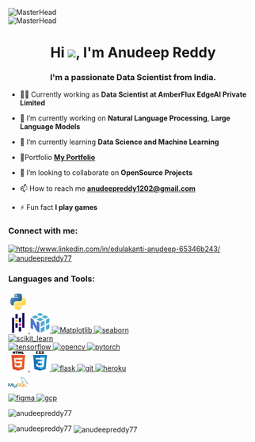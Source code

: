 ![MasterHead](https://cdn.ttgtmedia.com/visuals/IoTAgenda/business_of_iot/iotagenda_article_003.jpg)<br>
![MasterHead](https://www.google.com/imgres?imgurl=https%3A%2F%2Fstatic.toiimg.com%2Fphoto%2Fmsid-82270061%2F82270061.jpg&tbnid=4nyiL67816U4CM&vet=12ahUKEwiIy6HXztWDAxWeTGwGHYXbD1YQMyhDegUIARD8AQ..i&imgrefurl=https%3A%2F%2Fm.timesofindia.com%2Fspotlight%2Fbeyond-formal-education-this-is-where-the-billion-dollar-data-science-analytics-industry-picks-its-talent-from%2Farticleshow%2F82270035.cms&docid=tYra6SHMGlRV-M&w=1200&h=900&q=data%20scientist%20related%20annimations&ved=2ahUKEwiIy6HXztWDAxWeTGwGHYXbD1YQMyhDegUIARD8AQ)
<h1 align="center">Hi <img src="https://raw.githubusercontent.com/MartinHeinz/MartinHeinz/master/wave.gif" width="30px">, I'm Anudeep Reddy</h1>
<h3 align="center">I'm a passionate Data Scientist from India.</h3>


- 👨‍💻 Currently working as **Data Scientist at AmberFlux EdgeAI Private Limited**

- 🔭 I’m currently working on **Natural Language Processing**, **Large Language Models**

- 🌱 I’m currently learning **Data Science and Machine Learning**

- 👨‍Portfolio <a href="https://anudeep-reddy-portfolio.herokuapp.com/"><b>My Portfolio</b></a>

- 👯 I’m looking to collaborate on **OpenSource Projects**

- 📫 How to reach me **anudeepreddy1202@gmail.com**

- ⚡ Fun fact **I play games**

<h3 align="left">Connect with me:</h3>
<p align="left">
<a href="https://www.linkedin.com/in/anudeep-reddy-edulakanti-65346b243/" target="blank"><img align="center" src="https://raw.githubusercontent.com/rahuldkjain/github-profile-readme-generator/master/src/images/icons/Social/linked-in-alt.svg" alt="https://www.linkedin.com/in/edulakanti-anudeep-65346b243/" height="30" width="40" /></a>
<a href="https://instagram.com/anudeepreddy77" target="blank"><img align="center" src="https://raw.githubusercontent.com/rahuldkjain/github-profile-readme-generator/master/src/images/icons/Social/instagram.svg" alt="anudeepreddy77" height="30" width="40" /></a>
</p>

<h3 align="left">Languages and Tools:</h3>
<p align="left"><a href="https://www.python.org" target="_blank" rel="noreferrer"> <img src="https://raw.githubusercontent.com/devicons/devicon/master/icons/python/python-original.svg" alt="python" width="40" height="40"/> </a> <br>
<a href="https://pandas.pydata.org/" target="_blank" rel="noreferrer"> <img src="https://raw.githubusercontent.com/devicons/devicon/2ae2a900d2f041da66e950e4d48052658d850630/icons/pandas/pandas-original.svg" alt="pandas" width="40" height="40"/> </a> 
<a href="https://numpy.org/" target="_blank" rel="noreferrer"> <img src="https://raw.githubusercontent.com/devicons/devicon/2ae2a900d2f041da66e950e4d48052658d850630/icons/numpy/numpy-original.svg" alt="NumPy" width="40" height="40"/> </a> 
<a href="https://matplotlib.org/" target="_blank" rel="noreferrer"> <img src="https://upload.wikimedia.org/wikipedia/commons/0/01/Created_with_Matplotlib-logo.svg" alt="Matplotlib" width="40" height="40"/> </a> 
<a href="https://seaborn.pydata.org/" target="_blank" rel="noreferrer"> <img src="https://seaborn.pydata.org/_images/logo-mark-lightbg.svg" alt="seaborn" width="40" height="40"/> </a> 
<br>
<a href="https://scikit-learn.org/" target="_blank" rel="noreferrer"> <img src="https://upload.wikimedia.org/wikipedia/commons/0/05/Scikit_learn_logo_small.svg" alt="scikit_learn" width="40" height="40"/> </a>  <br>
<a href="https://www.tensorflow.org" target="_blank" rel="noreferrer"> <img src="https://www.vectorlogo.zone/logos/tensorflow/tensorflow-icon.svg" alt="tensorflow" width="40" height="40"/> </a> 
<a href="https://opencv.org/" target="_blank" rel="noreferrer"> <img src="https://www.vectorlogo.zone/logos/opencv/opencv-icon.svg" alt="opencv" width="40" height="40"/> </a> 
<a href="https://pytorch.org/" target="_blank" rel="noreferrer"> <img src="https://www.vectorlogo.zone/logos/pytorch/pytorch-icon.svg" alt="pytorch" width="40" height="40"/> </a> <br>
<a href="https://www.w3.org/html/" target="_blank" rel="noreferrer"> <img src="https://raw.githubusercontent.com/devicons/devicon/master/icons/html5/html5-original-wordmark.svg" alt="html5" width="40" height="40"/> </a> 
<a href="https://www.w3schools.com/css/" target="_blank" rel="noreferrer"> <img src="https://raw.githubusercontent.com/devicons/devicon/master/icons/css3/css3-original-wordmark.svg" alt="css3" width="40" height="40"/> </a> 
<a href="https://flask.palletsprojects.com/" target="_blank" rel="noreferrer"> <img src="https://www.vectorlogo.zone/logos/pocoo_flask/pocoo_flask-icon.svg" alt="flask" width="40" height="40"/> </a>
<a href="https://git-scm.com/" target="_blank" rel="noreferrer"> <img src="https://www.vectorlogo.zone/logos/git-scm/git-scm-icon.svg" alt="git" width="40" height="40"/> </a> 
<a href="https://heroku.com" target="_blank" rel="noreferrer"> <img src="https://www.vectorlogo.zone/logos/heroku/heroku-icon.svg" alt="heroku" width="40" height="40"/> </a><br>
<a href="https://www.mysql.com/" target="_blank" rel="noreferrer"> <img src="https://raw.githubusercontent.com/devicons/devicon/master/icons/mysql/mysql-original-wordmark.svg" alt="mysql" width="40" height="40"/> </a><br>
<a href="https://www.figma.com/" target="_blank" rel="noreferrer"> <img src="https://www.vectorlogo.zone/logos/figma/figma-icon.svg" alt="figma" width="40" height="40"/> </a> 
<a href="https://cloud.google.com" target="_blank" rel="noreferrer"> <img src="https://www.vectorlogo.zone/logos/google_cloud/google_cloud-icon.svg" alt="gcp" width="40" height="40"/> </a> </p>


<p align="left"> <img src="https://komarev.com/ghpvc/?username=anudeepreddy77&label=Profile%20views&color=0e75b6&style=flat" alt="anudeepreddy77" /> </p>

<p><img align="left" src="https://github-readme-stats.vercel.app/api/top-langs?username=anudeepreddy77&show_icons=true&locale=en&layout=compact" alt="anudeepreddy77" /></p>

<p>&nbsp;<img align="center" src="https://github-readme-stats.vercel.app/api?username=anudeepreddy77&show_icons=true&locale=en" alt="anudeepreddy77" /></p>

